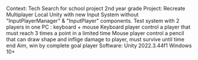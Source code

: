 Context:
	Tech Search for school project 2nd year grade
Project:
	Recreate Multiplayer Local Unity with new Input System without "InputPlayerManager" & "InputPlayer" components.
	Test system with 2 players in one PC : keyboard + mouse
	Keyboard player control a player that must reach 3 times a point in a limited time
	Mouse player control a pencil that can draw shape and inflige damage to player, must survive until time end
	Aim, win by complete goal player
Software:
	Unity 2022.3.44f1
	Windows 10+
